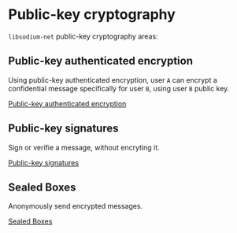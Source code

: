 # Public-key cryptography

`libsodium-net` public-key cryptography areas:


## Public-key authenticated encryption

Using public-key authenticated encryption, user `A` can encrypt a confidential message specifically for user `B`, using user `B` public key.

[Public-key authenticated encryption](authenticated_encryption.md)

## Public-key signatures

Sign or verifie a message, without encryting it.

[Public-key signatures](public-key_signatures.md)

## Sealed Boxes

Anonymously send encrypted messages.

[Sealed Boxes](sealed_boxes.md)
